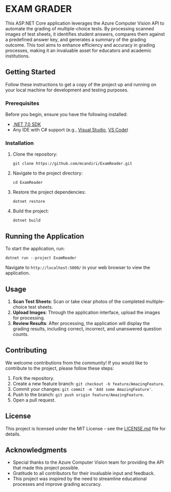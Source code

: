 
# EXAM GRADER

This ASP.NET Core application leverages the Azure Computer Vision API to automate the grading of multiple-choice tests. By processing scanned images of test sheets, it identifies student answers, compares them against a predefined answer key, and generates a summary of the grading outcome. This tool aims to enhance efficiency and accuracy in grading processes, making it an invaluable asset for educators and academic institutions.

## Getting Started

Follow these instructions to get a copy of the project up and running on your local machine for development and testing purposes.

### Prerequisites

Before you begin, ensure you have the following installed:
- [.NET 7.0 SDK](https://dotnet.microsoft.com/download)
- Any IDE with C# support (e.g., [Visual Studio](https://visualstudio.microsoft.com/), [VS Code](https://code.visualstudio.com/))

### Installation

1. Clone the repository:
   ```
   git clone https://github.com/mcandiri/ExamReader.git
   ```
2. Navigate to the project directory:
   ```
   cd ExamReader
   ```
3. Restore the project dependencies:
   ```
   dotnet restore
   ```
4. Build the project:
   ```
   dotnet build
   ```

## Running the Application

To start the application, run:
```
dotnet run --project ExamReader
```
Navigate to `http://localhost:5000/` in your web browser to view the application.

## Usage

1. **Scan Test Sheets**: Scan or take clear photos of the completed multiple-choice test sheets.
2. **Upload Images**: Through the application interface, upload the images for processing.
3. **Review Results**: After processing, the application will display the grading results, including correct, incorrect, and unanswered question counts.

## Contributing

We welcome contributions from the community! If you would like to contribute to the project, please follow these steps:

1. Fork the repository.
2. Create a new feature branch: `git checkout -b feature/AmazingFeature`.
3. Commit your changes: `git commit -m 'Add some AmazingFeature'`.
4. Push to the branch: `git push origin feature/AmazingFeature`.
5. Open a pull request.

## License

This project is licensed under the MIT License - see the [LICENSE.md](LICENSE.md) file for details.

## Acknowledgments

- Special thanks to the Azure Computer Vision team for providing the API that made this project possible.
- Gratitude to all contributors for their invaluable input and feedback.
- This project was inspired by the need to streamline educational processes and improve grading accuracy.
